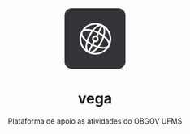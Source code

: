 <div align="center">

<img src=".github/assets/vega_logo.png" alt="Logotipo Vega" height="120px">

# vega

Plataforma de apoio as atividades do OBGOV UFMS

</div>
